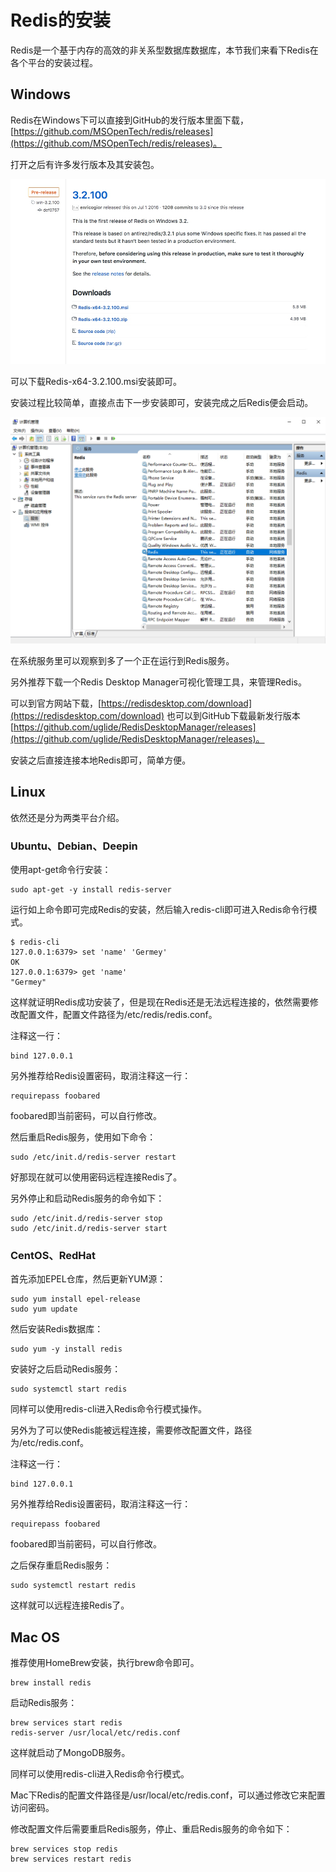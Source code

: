 # Redis的安装

Redis是一个基于内存的高效的非关系型数据库数据库，本节我们来看下Redis在各个平台的安装过程。

## Windows

Redis在Windows下可以直接到GitHub的发行版本里面下载，[https://github.com/MSOpenTech/redis/releases](https://github.com/MSOpenTech/redis/releases)。

打开之后有许多发行版本及其安装包。

![](./assets/2017-06-05-15-32-58.jpg)

可以下载Redis-x64-3.2.100.msi安装即可。

安装过程比较简单，直接点击下一步安装即可，安装完成之后Redis便会启动。

![](./assets/2017-06-05-15-35-52.jpg)

在系统服务里可以观察到多了一个正在运行到Redis服务。

另外推荐下载一个Redis Desktop Manager可视化管理工具，来管理Redis。

可以到官方网站下载，[https://redisdesktop.com/download](https://redisdesktop.com/download) 也可以到GitHub下载最新发行版本[https://github.com/uglide/RedisDesktopManager/releases](https://github.com/uglide/RedisDesktopManager/releases)。

安装之后直接连接本地Redis即可，简单方便。

## Linux

依然还是分为两类平台介绍。

### Ubuntu、Debian、Deepin

使用apt-get命令行安装：

```
sudo apt-get -y install redis-server
```

运行如上命令即可完成Redis的安装，然后输入redis-cli即可进入Redis命令行模式。

```
$ redis-cli
127.0.0.1:6379> set 'name' 'Germey'
OK
127.0.0.1:6379> get 'name'
"Germey"
```

这样就证明Redis成功安装了，但是现在Redis还是无法远程连接的，依然需要修改配置文件，配置文件路径为/etc/redis/redis.conf。

注释这一行：

```
bind 127.0.0.1
```

另外推荐给Redis设置密码，取消注释这一行：

```
requirepass foobared
```

foobared即当前密码，可以自行修改。

然后重启Redis服务，使用如下命令：

```
sudo /etc/init.d/redis-server restart
```

好那现在就可以使用密码远程连接Redis了。

另外停止和启动Redis服务的命令如下：

```
sudo /etc/init.d/redis-server stop
sudo /etc/init.d/redis-server start
```

### CentOS、RedHat

首先添加EPEL仓库，然后更新YUM源：

```
sudo yum install epel-release
sudo yum update
```

然后安装Redis数据库：

```
sudo yum -y install redis
```

安装好之后启动Redis服务：

```
sudo systemctl start redis
```

同样可以使用redis-cli进入Redis命令行模式操作。

另外为了可以使Redis能被远程连接，需要修改配置文件，路径为/etc/redis.conf。

注释这一行：

```
bind 127.0.0.1
```

另外推荐给Redis设置密码，取消注释这一行：

```
requirepass foobared
```

foobared即当前密码，可以自行修改。

之后保存重启Redis服务：

```
sudo systemctl restart redis
```

这样就可以远程连接Redis了。

## Mac OS

推荐使用HomeBrew安装，执行brew命令即可。

```
brew install redis
```

启动Redis服务：

```
brew services start redis
redis-server /usr/local/etc/redis.conf
```

这样就启动了MongoDB服务。

同样可以使用redis-cli进入Redis命令行模式。

Mac下Redis的配置文件路径是/usr/local/etc/redis.conf，可以通过修改它来配置访问密码。

修改配置文件后需要重启Redis服务，停止、重启Redis服务的命令如下：

```
brew services stop redis
brew services restart redis
```

